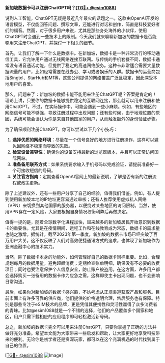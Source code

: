 **新加坡数据卡可以注册ChatGPT吗？[[TG💪+ @esim1088](https://t.me/s/esim1088)]**

说到人工智能，ChatGPT无疑是最近几年最火的话题之一。这款由OpenAI开发的语言模型，不仅能回答问题、撰写文章，还能进行对话和创作，简直是科技爱好者们的福音。然而，对于很多用户来说，尤其是那些身处海外的小伙伴，使用ChatGPT时会遇到一些技术上的限制。今天我们就来聊聊新加坡的数据卡是否能够用来注册ChatGPT，并探讨一下相关的细节。

首先，让我们了解一下什么是数据卡。在新加坡，数据卡是一种非常流行的移动通信工具，它允许用户通过无线网络连接互联网。与传统的手机套餐不同，数据卡通常没有语音通话功能，但提供了稳定的高速网络服务。这种卡非常适合需要大量数据流量的用户，比如经常需要在线办公、学习或者娱乐的人群。数据卡的运营商包括Singtel、StarHub和M1等，这些公司提供的网络覆盖广泛且稳定，因此深受本地用户的喜爱。

那么，问题来了：新加坡的数据卡能不能用来注册ChatGPT呢？答案是肯定的！理论上讲，只要你的数据卡能够提供稳定的互联网连接，那么就可以用来注册和使用ChatGPT。不过，在实际操作中，可能会遇到一些小麻烦。例如，有些地区的网络信号可能不够强，导致注册过程中出现问题；还有些时候，由于地理位置的原因，系统可能会误认为你是来自其他国家的用户，从而触发额外的身份验证步骤。

为了确保顺利注册ChatGPT，你可以尝试以下几个小技巧：

1. **选择优质的网络环境**：尽量在一个信号良好的地方进行注册操作，这样可以避免因网络不稳定而导致的失败。
2. **检查设备兼容性**：确保你的设备支持最新的浏览器版本，并且可以正常访问国际网站。
3. **准备备用联系方式**：如果系统要求输入手机号码以完成验证，请提前准备好一个可接收短信的号码。
4. **关注官方指南**：定期查看OpenAI官网上的最新说明，了解是否有新的注册流程或政策更新。

除了上述建议外，还有一些用户分享了自己的经验，值得我们借鉴。例如，有人提到使用新加坡本地的IP地址更容易通过审核；还有人推荐使用虚拟私人网络（VPN）来切换到其他国家的服务器，以便绕过某些地区的访问限制。当然，使用VPN存在一定风险，大家要根据自身情况权衡利弊后再做决定。

值得一提的是，随着全球数字化进程加快，越来越多的新加坡居民开始意识到数据卡的重要性。尤其是在疫情期间，远程工作和在线教育成为常态，数据卡的需求量也随之激增。据统计，截至2023年第一季度，新加坡的数据卡市场已经突破了百万用户大关。这不仅反映了人们对高效便捷通讯方式的追求，也体现了新加坡作为亚洲金融中心的技术实力。

当然，除了数据卡本身的功能外，如何管理好自己的数据卡同样重要。比如，合理规划每月的数据用量，避免超额消费；定期检查账单明细，确保没有不必要的收费项目；同时也要注意保护个人信息安全，防止账户被盗用。在这方面，许多用户都会选择购买一张备用的数据卡作为应急之需，这样即使主卡出现问题，也不会影响日常沟通。

最后，如果你对新加坡的数据卡感兴趣，不妨考虑从正规渠道获取产品和服务。目前市面上有许多可靠的供应商，他们提供的价格透明合理，售后服务也有保障。特别是那些专注于eSIM技术的品牌，更是凭借其便携性和灵活性赢得了众多消费者的青睐。比如@esim1088就是一个不错的选择，他们的产品覆盖多个国家和地区，用户只需下载相应的应用程序即可轻松激活新号码。

总之，新加坡的数据卡完全可以用来注册ChatGPT，只要你掌握了正确的方法并做好充分准备。希望本文能为大家带来一些启发和帮助，让大家更好地享受科技带来的便利。无论你是初学者还是资深玩家，都可以在这个充满机遇的时代找到属于自己的位置。

[[TG💪+ @esim1088](https://t.me/s/esim1088) ![Image](https://i.postimg.cc/4NQfJmqS/Snipaste-2025-05-13-00-14-12.png)]